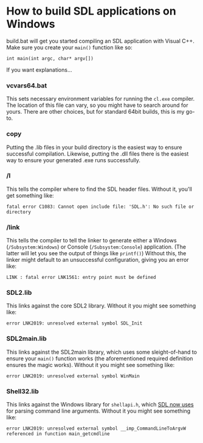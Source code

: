 # How to build SDL applications on Windows
build.bat will get you started compiling an SDL application with Visual C++. Make sure you create your `main()` function like so:

`int main(int argc, char* argv[])`

If you want explanations...

### vcvars64.bat
This sets necessary environment variables for running the `cl.exe` compiler. The location of this file can vary, so you might have to search around for yours. There are other choices, but for standard 64bit builds, this is my go-to.

### copy
Putting the .lib files in your build directory is the easiest way to ensure successful compilation. Likewise, putting the .dll files there is the easiest way to ensure your generated .exe runs successfully.

### /I
This tells the compiler where to find the SDL header files. Without it, you'll get something like:

`fatal error C1083: Cannot open include file: 'SDL.h': No such file or directory`

### /link
This tells the compiler to tell the linker to generate either a Windows (`/Subsystem:Windows`) or Console (`/Subsystem:Console`) application. (The latter will let you see the output of things like `printf()`) Without this, the linker might default to an unsuccessful configuration, giving you an error like:

`LINK : fatal error LNK1561: entry point must be defined`

### SDL2.lib
This links against the core SDL2 library. Without it you might see something like:

`error LNK2019: unresolved external symbol SDL_Init`

### SDL2main.lib
This links against the SDL2main library, which uses some sleight-of-hand to ensure your `main()` function works (the aforementioned required definition ensures the magic works). Without it you might see something like:

`error LNK2019: unresolved external symbol WinMain`

### Shell32.lib
This links against the Windows library for `shellapi.h`, which [SDL now uses](https://hg.libsdl.org/SDL/rev/a1917148d38a) for parsing command line arguments. Without it you might see something like:

`error LNK2019: unresolved external symbol __imp_CommandLineToArgvW referenced in function main_getcmdline`




